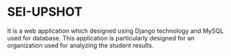 # SEI-UPSHOT
It is a web application which designed using Django technology and MySQL used for database. This application is particularly designed for an organization  used for analyzing the student results.
